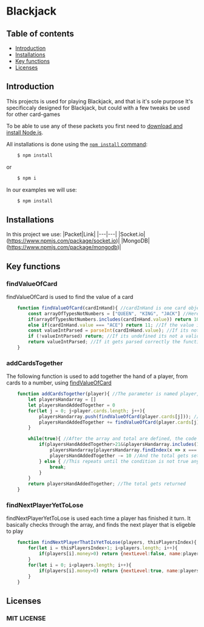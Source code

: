 # Blackjack
## Table of contents
- [Introduction](#introduction)
- [Installations](#installations)
- [Key functions](#key-functions)
- [Licenses](#licenses)

## Introduction

This projects is used for playing Blackjack, and that is it's sole purpose
It's specificcaly designed for Blackjack, but could with a few tweaks be used for other card-games

To be able to use any of these packets you first need to [download and install Node.js](https://nodejs.org/en/download/).

All installations is done using the [`npm install` command](https://docs.npmjs.com/getting-started/installing-npm-packages-locally):

```sh
    $ npm install
```

or

```sh
    $ npm i
```

In our examples we will use:
```sh
    $ npm install
```

## Installations

In this project we use:
|Packet|Link|
|---|---|
|Socket.io|(https://www.npmjs.com/package/socket.io)|
|MongoDB|(https://www.npmjs.com/package/mongodb)|

## Key functions

### findValueOfCard
findValueOfCard is used to find the value of a card
```js
    function findValueOfCard(cardInHand){ //cardInHand is one card object from the hand
        const arrayOfTypesNotNumbers = ["QUEEN", "KING", "JACK"] //Here I define all the values a card can have that is not a number, but equal to 10
        if(arrayOfTypesNotNumbers.includes(cardInHand.value)) return 10; //If the value of the card is in that array, it returns the number 10
        else if(cardInHand.value === "ACE") return 11; //If the value is ACE returns 11
        const valueIntParsed = parseInt(cardInHand.value); //If its not one of those it gets turnt into a number
        if (!valueIntParsed) return; //If its undefined its not a valid card, and the function will return nothing
        return valueIntParsed; //If it gets parsed correctly the function returns the number
    }
```

### addCardsTogether
The following function is used to add together the hand of a player, from cards to a number, using [findValueOfCard](#findvalueofcard)
```js
    function addCardsTogether(player){ //The parameter is named player, and is an array containing the card objects
        let playersHandarray = []
        let playersHandAddedTogether = 0
        for(let j = 0; j<player.cards.length; j++){
            playersHandarray.push(findValueOfCard(player.cards[j])); //It pushes the number returned from the function into an array
            playersHandAddedTogether += findValueOfCard(player.cards[j]) //And adds it to the toltal
        }

        while(true){ //After the array and total are defined, the code is checking of it can/should be set to a smaller number
            if(playersHandAddedTogether>21&&playersHandarray.includes(11)){ //If the player has busted, and the array includes a 11
                playersHandarray[playersHandarray.findIndex(x => x === 11)] = 1 //The 11 gets set to 1
                playersHandAddedTogether -= 10 //And the total gets set to 10 less
            } else { //This repeats until the condition is not true anymore, and then breaks
                break; 
            }
        }
        return playersHandAddedTogether; //The total gets returned
    }  
```
### findNextPlayerYetToLose
findNextPlayerYetToLose is used each time a player has finished it turn. It basically checks through the array, and finds the next player that is eligeble to play

```js
    function findNextPlayerThatIsYetToLose(players, thisPlayersIndex){ //The paramerters are the array with all the players, and the index of the player that took the last turn
        for(let i = thisPlayersIndex+1; i<players.length; i++){
            if(players[i].money>0) return {nextLevel:false, name:players[i].name} //It goes through the player-array, starting on the next player in the array, and if that player has more money than 0, it sends in the name of the new player, and that it should not go to next lvl
        }
        for(let i = 0; i<players.length; i++){
            if(players[i].money>0) return {nextLevel:true, name:players[i].name}//It goes through the player-array, startingat the start, and if that player has more money than 0, it sends in the name of the new player, and that it should go to next lvl
        }
    }
```

## Licenses 

### MIT LICENSE
